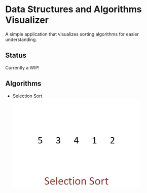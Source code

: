 # Data Structures and Algorithms Visualizer
A simple application that visualizes sorting algorithms for easier understanding.

## Status
Currently a WIP!

## Algorithms
* Selection Sort
![Selection sort visualized](screenshots/Selection-Sort.gif)